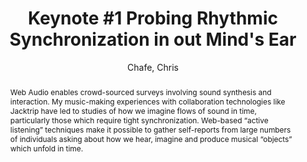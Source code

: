 --- 
title: "Keynote #1 Probing Rhythmic Synchronization in out Mind's Ear" 
abstract: "Web Audio enables crowd-sourced surveys involving sound synthesis and interaction. My music-making experiences with collaboration technologies like Jacktrip have led to studies of how we imagine flows of sound in time, particularly those which require tight synchronization. Web-based “active listening” techniques make it possible to gather self-reports from large numbers of individuals asking about how we hear, imagine and produce musical “objects” which unfold in time." 
address: "London" 
author: "Chafe, Chris"
webAuthor: "Chris Chafe" 
booktitle: "Proceedings of the International Web Audio Conference" 
editor: "Thalmann, Florian and Ewert, Sebastian" 
month: "Proceedings of the International Web Audio Conference"
pages: "" 
publisher: "Queen Mary University of London" 
series: "WAC '17"
track: "Keynote"  
year: "2017" 
id: "2017_KN1" 
tags: year2017
media: https://www.youtube.com/watch?v=BhL3J5hcwNE&t=960 
pdflink: none
ISSN: 2663-5844
---
